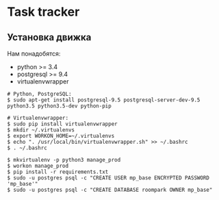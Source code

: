 # Task tracker

## Установка движка

Нам понадобятся:

- python >= 3.4
- postgresql >= 9.4
- virtualenvwrapper


```
# Python, PostgreSQL:
$ sudo apt-get install postgresql-9.5 postgresql-server-dev-9.5 python3.5 python3.5-dev python-pip

# Virtualenvwrapper:
$ sudo pip install virtualenvwrapper
$ mkdir ~/.virtualenvs
$ export WORKON_HOME=~/.virtualenvs
$ echo ". /usr/local/bin/virtualenvwrapper.sh" >> ~/.bashrc
$ . ~/.bashrc
```

```
$ mkvirtualenv -p python3 manage_prod
$ workon manage_prod
$ pip install -r requirements.txt
$ sudo -u postgres psql -c "CREATE USER mp_base ENCRYPTED PASSWORD 'mp_base'"
$ sudo -u postgres psql -c "CREATE DATABASE roompark OWNER mp_base"
```


